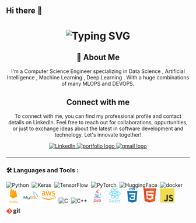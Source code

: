  ## Hi there 👋

<div align="center">
    <h1>
        <img src="https://readme-typing-svg.herokuapp.com?font=Jetbrains+mono&size=40&duration=3000&color=33FF33&center=true&vCenter=true&width=435&lines=I'm+Mohan+Krishna;This+is..;..my+Github..;" alt="Typing SVG"/>
    </h1>
</div>
<div align="center">
    <h2>🚀 About Me</h2>
    <p>I'm a Computer Science Engineer specializing in Data Science , Artificial Intelligence , Machine Learning , Deep Learning . With a huge combinations of many MLOPS and DEVOPS.</p>
</div>
<div align="center">
  <div align="center">
    <h2>Connect with me</h2>
    <p>To connect with me, you can find my professional profile and contact details on LinkedIn. Feel free to reach out for collaborations, oppurtunities, or just to exchange ideas about the latest in software development and technology. Let's innovate together!</p>
</div>
    <!-- Replace href with your links -->
    <a href="https://www.linkedin.com/in/nishant-4b9528237/">
        <img src="https://img.shields.io/badge/LinkedIn-0077B5?style=for-the-badge&logo=linkedin&logoColor=white" height="35" alt="LinkedIn"/>
    </a>
      <a href="https://nishant00111.github.io/portfolio/" target="_blank">
  <img src="https://img.shields.io/static/v1?message=Portfolio&logo=google-chrome&label=&color=4285F4&logoColor=white&labelColor=&style=for-the-badge" height="35" alt="portfolio logo">
</a>
  <a href="mailto:mohankrishnagr08@gmail.com" >
    <img src="https://img.shields.io/static/v1?message=Gmail&logo=gmail&label=&color=D14836&logoColor=white&labelColor=&style=for-the-badge" height="35" alt="gmail logo"  />
  </a>
</div>


###
---

### :hammer_and_wrench: Languages and Tools :
<div>
  <img src="https://cdn.jsdelivr.net/gh/devicons/devicon@latest/icons/python/python-original-wordmark.svg" title="Python" alt="Python" width="40" height="40"/>&nbsp;
  <img src="https://cdn.jsdelivr.net/gh/devicons/devicon@latest/icons/keras/keras-original-wordmark.svg" title="Keras" alt="Keras" width="40" height="40"/>&nbsp;
  <img src="https://cdn.jsdelivr.net/gh/devicons/devicon@latest/icons/tensorflow/tensorflow-original.svg" title="TensorFlow" alt="TensorFlow" width="40" height="40"/>&nbsp;
  <img src="https://cdn.jsdelivr.net/gh/devicons/devicon@latest/icons/pytorch/pytorch-original.svg" title="PyTorch" alt="PyTorch" width="40" height="40"/>&nbsp;
  <img src= "https://huggingface.co/datasets/huggingface/brand-assets/resolve/main/hf-logo.svg" title="HuggingFace" alt="HuggingFace" width="40" height="40"/>&nbsp;
  <img src="https://cdn.jsdelivr.net/gh/devicons/devicon@latest/icons/docker/docker-original.svg" title="docker" alt="docker" width="40" height="40"/>&nbsp;
  <img src="https://github.com/devicons/devicon/blob/master/icons/firebase/firebase-plain-wordmark.svg" title="Firebase" alt="Firebase" width="40" height="40"/>&nbsp;
  <img src="https://github.com/devicons/devicon/blob/master/icons/mysql/mysql-original-wordmark.svg" title="MySQL"  alt="MySQL" width="40" height="40"/>&nbsp;
  <img src="https://github.com/devicons/devicon/blob/master/icons/amazonwebservices/amazonwebservices-plain-wordmark.svg" title="AWS" alt="AWS" width="40" height="40"/>&nbsp;
  <img src="https://cdn.jsdelivr.net/gh/devicons/devicon@latest/icons/c/c-original.svg" title="C" alt="C" width="40" height="40"/>&nbsp;
  <img src="https://cdn.jsdelivr.net/gh/devicons/devicon@latest/icons/cplusplus/cplusplus-original.svg" title="C++" alt="C++" width="40" height="40"/>&nbsp;
  <img src="https://github.com/devicons/devicon/blob/master/icons/java/java-original-wordmark.svg" title="Java" alt="Java" width="40" height="40"/>&nbsp;
  <img src="https://github.com/devicons/devicon/blob/master/icons/react/react-original-wordmark.svg" title="React" alt="React" width="40" height="40"/>&nbsp;
  <img src="https://github.com/devicons/devicon/blob/master/icons/css3/css3-plain-wordmark.svg"  title="CSS3" alt="CSS" width="40" height="40"/>&nbsp;
  <img src="https://github.com/devicons/devicon/blob/master/icons/html5/html5-original.svg" title="HTML5" alt="HTML" width="40" height="40"/>&nbsp;
  <img src="https://github.com/devicons/devicon/blob/master/icons/javascript/javascript-original.svg" title="JavaScript" alt="JavaScript" width="40" height="40"/>&nbsp;
  <img src="https://github.com/devicons/devicon/blob/master/icons/git/git-original-wordmark.svg" title="Git" alt="Git" width="40" height="40"/>
    
</div>


<!--
**MohanKrishnaGR/MohanKrishnaGR** is a ✨ _special_ ✨ repository because its `README.md` (this file) appears on your GitHub profile.

Here are some ideas to get you started:

<!--**Nishant00111/Nishant00111** is a ✨ _special_ ✨ repository because its `README.md` (this file) appears on your GitHub profile.

Here are some ideas to get you started:

- 🔭 I’m currently working on ...
- 🌱 I’m currently learning ...
- 👯 I’m looking to collaborate on ...
- 🤔 I’m looking for help with ...
- 💬 Ask me about ...
- 📫 How to reach me: ...
- 😄 Pronouns: ...
- ⚡ Fun fact: ...
-->
  
